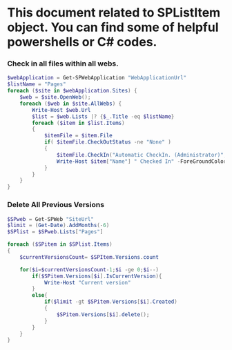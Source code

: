 # This document related to SPListItem object. You can find some of helpful powershells or C# codes.
### Check in all files within all webs.

```powershell
$webApplication = Get-SPWebApplication "WebApplicationUrl"
$listName = "Pages"
foreach ($site in $webApplication.Sites) {
    $web = $site.OpenWeb();
    foreach ($web in $site.AllWebs) {
        Write-Host $web.Url
        $list = $web.Lists |? {$_.Title -eq $listName}
        foreach ($item in $list.Items) 
        {
            $itemFile = $item.File
            if( $itemFile.CheckOutStatus -ne "None" )
            { 
                $itemFile.CheckIn("Automatic CheckIn. (Administrator)", [Microsoft.SharePoint.SPCheckinType]::MajorCheckIn);
                Write-Host $item["Name"] " Checked In" -ForeGroundColor Green
            }
        }
    }
}
```

### Delete All Previous Versions
```powershell
$SPweb = Get-SPWeb "SiteUrl"
$limit = (Get-Date).AddMonths(-6)
$SPlist = $SPweb.Lists["Pages"]

foreach ($SPitem in $SPlist.Items)
{
    $currentVersionsCount= $SPItem.Versions.count

    for($i=$currentVersionsCount-1;$i -ge 0;$i--)
        if($SPitem.Versions[$i].IsCurrentVersion){
            Write-Host "Current version"
        }
        else{ 
            if($limit -gt $SPitem.Versions[$i].Created)
            {
                $SPitem.Versions[$i].delete();
            }
        }
    }
}
```
